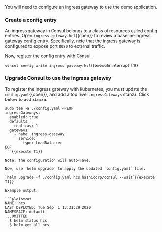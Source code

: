 You will need to configure an ingress gateway to use the demo application.

### Create a config entry

An ingress gateway in Consul belongs to a class of resources called
config entries. Open `ingress-gateway.hcl`{{open}} to review
a baseline ingress gateway config entry. Specifically, note
that the ingress gateway is configured to expose port `8080` to external
traffic.

Now, register the config entry with Consul.

`consul config write ingress-gateway.hcl`{{execute interrupt T1}}

### Upgrade Consul to use the ingress gateway

To register the ingress gateway with Kubernetes, you must
update the `config.yaml`{{open}}, and add a top level `ingressGateways`
stanza. Click below to add stanza.

```shell-session
sudo tee -a ./config.yaml <<EOF
ingressGateways:
  enabled: true
  defaults:
    replicas: 1
  gateways:
    - name: ingress-gateway
      service:
        type: LoadBalancer
EOF
```{{execute T1}}

Note, the configuration will auto-save. 

Now, use `helm upgrade` to apply the updated `config.yaml` file.

`helm upgrade -f ./config.yaml hcs hashicorp/consul --wait`{{execute T1}}

Example output:

```plaintext
NAME: hcs
LAST DEPLOYED: Tue Sep  1 13:31:29 2020
NAMESPACE: default
...OMITTED
  $ helm status hcs
  $ helm get all hcs
```
